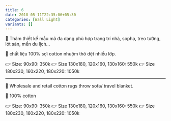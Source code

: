 ```yaml
---
title: 6
date: 2018-05-11T22:35:06+05:30
categories: [Wall Light]
variants: []
---
```


🌟 Thảm thiết kế mẫu mã đa dạng phù hợp trang trí nhà, sopha, treo tường, lót sàn, mền du lịch...

🌟 chất liệu 100% sợi cotton nhuộm thô dệt nhiều lớp.

👉 Size: 90x90: 350k
👉 Size 130x180, 120x160, 130x160: 550k 
👉 Size 180x230, 160x220, 180x220: 1050k

--- 

🌟 Wholesale and retail cotton rugs throw sofa/ travel blanket.

🌟 100% cotton

👉 Size: 90x90: 350k
👉 Size 130x180, 120x160, 130x160: 550k 
👉 Size 180x230, 160x220, 180x220: 1050k
